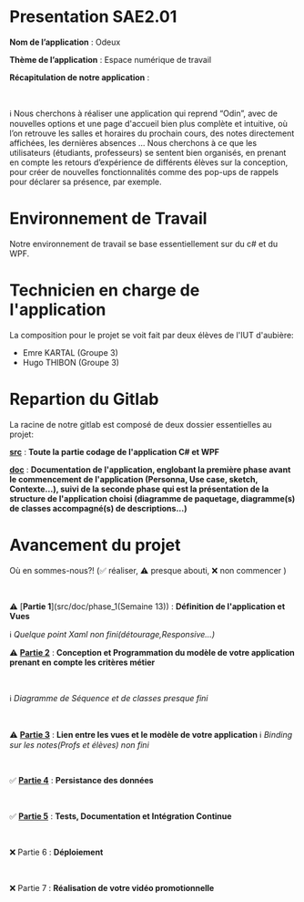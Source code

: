 # Presentation SAE2.01

**Nom de l’application** : Odeux 
</br>

**Thème de l’application** : Espace numérique de travail

**Récapitulation de notre application** :

</br>

:information_source: Nous cherchons à réaliser une application qui reprend “Odin”, avec de nouvelles options et une page d'accueil bien plus complète et intuitive, où l’on retrouve les salles et horaires du prochain cours, des notes directement affichées, les dernières absences ... Nous cherchons à ce que les utilisateurs (étudiants, professeurs) se sentent bien organisés, en prenant en compte les retours d’expérience de différents élèves sur la conception, pour créer de nouvelles fonctionnalités comme des pop-ups de rappels pour déclarer sa présence, par exemple. 

# Environnement de Travail

Notre environnement de travail se base essentiellement sur du c# et du WPF.

# Technicien en charge de l'application

La composition pour le projet se voit fait par deux élèves de l'IUT d'aubière:
- Emre KARTAL (Groupe 3)
- Hugo THIBON (Groupe 3)

# Repartion du Gitlab

La racine de notre gitlab est composé de deux dossier essentielles au projet:

[**src**](src/Odeux) : **Toute la partie codage de l'application C# et WPF**

[**doc**](doc) : **Documentation de l'application, englobant la première phase avant le commencement de l'application (Personna, Use case, sketch, Contexte...), suivi de la seconde phase qui est la présentation de la structure de l'application choisi (diagramme de paquetage, diagramme(s) de classes accompagné(s) de descriptions...)**

# Avancement du projet

Où en sommes-nous?! (:white_check_mark: réaliser, :warning: presque abouti, :x: non commencer )

</br>

:warning: [**Partie 1**](src/doc/phase_1(Semaine 13)) : **Définition de l'application et Vues**
</br>

:information_source: _Quelque point Xaml non fini(détourage,Responsive...)_
</br>

:warning: [**Partie 2**](src/Odeux/Modele) : **Conception et Programmation du modèle de votre application prenant en compte les critères métier**

</br>

:information_source: _Diagramme de Séquence et de classes presque fini_

</br>

:warning: [**Partie 3**](src/Odeux) : **Lien entre les vues et le modèle de votre application**
:information_source: _Binding sur les notes(Profs et élèves) non fini_

</br>

:white_check_mark: [**Partie 4**](src/Odeux/DataContractPersistance) : **Persistance des données**

</br>

:white_check_mark: [**Partie 5**](src/Odeux/Tests) : **Tests, Documentation et Intégration Continue**

</br>

:x: Partie 6 : **Déploiement**

</br>

:x: Partie 7 : **Réalisation de votre vidéo promotionnelle**